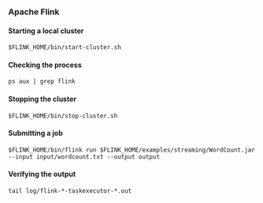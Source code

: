 
### Apache Flink

#### Starting a local cluster
 `$FLINK_HOME/bin/start-cluster.sh`

#### Checking the process
 `ps aux | grep flink`

#### Stopping the cluster
 `$FLINK_HOME/bin/stop-cluster.sh`

#### Submitting a job
 `$FLINK_HOME/bin/flink run $FLINK_HOME/examples/streaming/WordCount.jar --input input/wordcount.txt --output output`

#### Verifying the output
`tail log/flink-*-taskexecutor-*.out`
